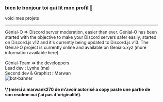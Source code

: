 ### bien le bonjour toi qui lit mon profil 👋

voici mes projets 
<hr/>

Génial-O => Discord server moderation, easier than ever.
Génial-O has been started with the objective to make your Discord servers safer easily, started on Discord.js v12 and it's currently being updated to Discord.js v13. The Génial-O project is currently online and available on Genialo.xyz (more information available here).
<br>
<br>
Génial-Team => the developpers<br>
Lead dev : Lynhe (me)<br>
Second dev & Graphist : Marwan <br>
<img src="https://genialo.xyz/banner.png" alt="bot-banner" title="hello you" />

<h4>\*(merci à marwank270 de m'avoir autorisé a copy paste une partie de son readme oui j'ai pas d'originalité).</h4>

<!--
**LyneQ/LyneQ** is a ✨ _special_ ✨ repository because its `README.md` (this file) appears on your GitHub profile.

Here are some ideas to get you started:

- 🔭 I’m currently working on ...
- 🌱 I’m currently learning ...
- 👯 I’m looking to collaborate on ...
- 🤔 I’m looking for help with ...
- 💬 Ask me about ...
- 📫 How to reach me: ...
- 😄 Pronouns: ...
- ⚡ Fun fact: ...
-->
